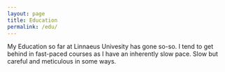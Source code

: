 ```yaml
---
layout: page
title: Education
permalink: /edu/
---
```

My Education so far at Linnaeus Univesity has gone so-so. I tend to get behind in fast-paced courses as I have an 
inherently slow pace. Slow but careful and meticulous in some ways.

